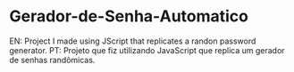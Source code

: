 # Gerador-de-Senha-Automatico
EN: Project I made using JScript that replicates a randon password generator.    PT: Projeto que fiz utilizando JavaScript que replica um gerador de senhas randômicas.

